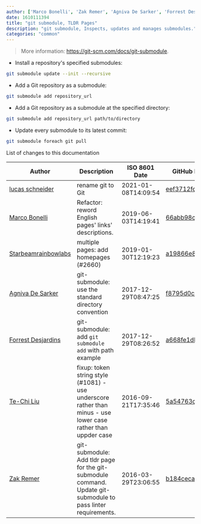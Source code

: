 ```yaml
---
author: ['Marco Bonelli', 'Zak Remer', 'Agniva De Sarker', 'Forrest Desjardins', 'lucas schneider', 'Starbeamrainbowlabs', 'Te-Chi Liu']
date: 1610111394
title: "git submodule, TLDR Pages"
description: "git submodule, Inspects, updates and manages submodules."
categories: "common"
---
```

> More information: <https://git-scm.com/docs/git-submodule>.

- Install a repository's specified submodules:

```bash
git submodule update --init --recursive
```

- Add a Git repository as a submodule:

```bash
git submodule add repository_url
```

- Add a Git repository as a submodule at the specified directory:

```bash
git submodule add repository_url path/to/directory
```

- Update every submodule to its latest commit:

```bash
git submodule foreach git pull
```
List of changes to this documentation


Author | Description | ISO 8601 Date | GitHub link
------|-----|-----|-----
[lucas schneider](mailto:casdpa@gmail.com) | rename git to Git | 2021-01-08T14:09:54 | [eef3712fc3a6](https://github.com/tldr-pages/tldr/commit/eef3712fc3a6a3774384b2e4ed934583c8349d75)
[Marco Bonelli](mailto:marco@mebeim.net) | Refactor: reword English pages' links' descriptions. | 2019-06-03T14:19:41 | [66abb98ce935](https://github.com/tldr-pages/tldr/commit/66abb98ce935c0f4516bf30c4d6da72180d5a3ab)
[Starbeamrainbowlabs](mailto:sbrl@starbeamrainbowlabs.com) | multiple pages: add homepages (#2660) | 2019-01-30T12:19:23 | [a19866e88add](https://github.com/tldr-pages/tldr/commit/a19866e88addb239484637579b17e7c6ea9b53aa)
[Agniva De Sarker](mailto:agnivade@yahoo.co.in) | git-submodule: use the standard directory convention | 2017-12-29T08:47:25 | [f8795d0c0129](https://github.com/tldr-pages/tldr/commit/f8795d0c0129f1a2e5b2f073cdacc8f8642ef188)
[Forrest Desjardins](mailto:desjardinsfg@gmail.com) | git-submodule: add `git submodule add` with path example | 2017-12-29T08:26:52 | [a668fe1db345](https://github.com/tldr-pages/tldr/commit/a668fe1db3456456074391ca9bf6af46aa657f32)
[Te-Chi Liu](mailto:liuderchi@gmail.com) | fixup: token string style (#1081) - use underscore rather than minus - use lower case rather than uppder case | 2016-09-21T17:35:46 | [5a54763c72d1](https://github.com/tldr-pages/tldr/commit/5a54763c72d1ed1b6eb5dbf195ee547527afc608)
[Zak Remer](mailto:zak.remer@gmail.com) | git-submodule: Add tldr page for the git-submodule command. Update git-submodule to pass linter requirements. | 2016-03-29T23:06:55 | [b184ceca66df](https://github.com/tldr-pages/tldr/commit/b184ceca66df0bd5f1820d556a1400ecd8c455eb)

